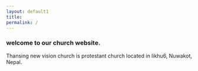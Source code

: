 ```yaml
---
layout: default1
title:
permalink: /
---
```



### welcome to our church website. 

Thansing new vision church is protestant church located in likhu6, Nuwakot, Nepal. 
